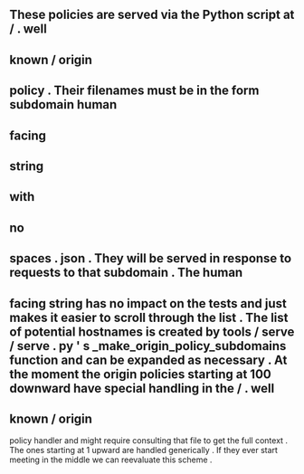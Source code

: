 These
policies
are
served
via
the
Python
script
at
/
.
well
-
known
/
origin
-
policy
.
Their
filenames
must
be
in
the
form
subdomain
human
-
facing
-
string
-
with
-
no
-
spaces
.
json
.
They
will
be
served
in
response
to
requests
to
that
subdomain
.
The
human
-
facing
string
has
no
impact
on
the
tests
and
just
makes
it
easier
to
scroll
through
the
list
.
The
list
of
potential
hostnames
is
created
by
tools
/
serve
/
serve
.
py
'
s
_make_origin_policy_subdomains
function
and
can
be
expanded
as
necessary
.
At
the
moment
the
origin
policies
starting
at
100
downward
have
special
handling
in
the
/
.
well
-
known
/
origin
-
policy
handler
and
might
require
consulting
that
file
to
get
the
full
context
.
The
ones
starting
at
1
upward
are
handled
generically
.
If
they
ever
start
meeting
in
the
middle
we
can
reevaluate
this
scheme
.
